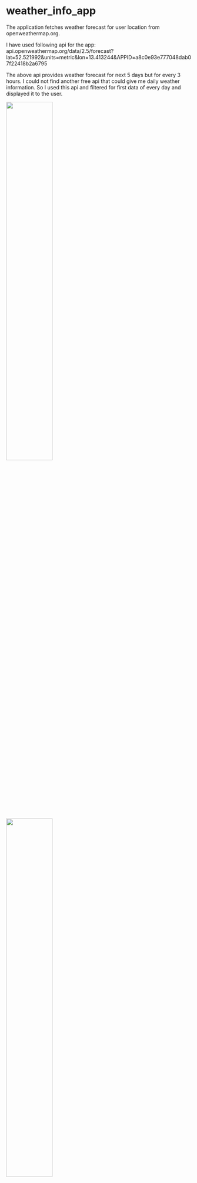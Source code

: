 # weather_info_app

The application fetches weather forecast for user location from openweathermap.org.

I have used following api for the app:
api.openweathermap.org/data/2.5/forecast?lat=52.521992&units=metric&lon=13.413244&APPID=a8c0e93e777048dab07f22418b2a6795

The above api provides weather forecast for next 5 days but for every 3 hours. I could not find another free api that could give me daily weather information.
So I used this api and filtered for first data of every day and displayed it to the user.

<img src="https://github.com/dearestpankaj/weatherInfo/assets/987922/e2d0a50d-97cb-4b7a-a5cf-d1e72c7c3e66" width=50% height=50%>


<img src="https://github.com/dearestpankaj/weatherInfo/assets/987922/a5ddbae6-40c1-4cae-9a7f-acc6e2f96200" width=50% height=50%>



## Architecture

Application is build with bloc architecture and uses clean architecture with it to provide benefits of layered architecture and more closely follow SOLID principals.

An overview of clean architecture:

<img width="484" alt="Clean_Arch" src="https://github.com/dearestpankaj/weatherInfo/assets/987922/d340138e-bea2-4eb1-b32b-ad94ea3a3b4f">
![Simulator Screenshot - iPhone 15 Pro - 2024-03-04 at 13 48 53](https://github.com/dearestpankaj/weatherInfo/assets/987922/e2d0a50d-97cb-4b7a-a5cf-d1e72c7c3e66)
